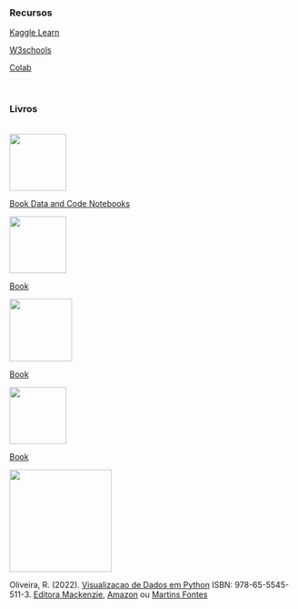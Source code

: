 
### Recursos

[Kaggle Learn](https://www.kaggle.com/learn)

[W3schools](https://www.w3schools.com/python/default.asp)

[Colab](https://colab.research.google.com/)

<br>

### Livros

<br>

<img src="https://covers.oreillystatic.com/images/0636920050896/cat.gif" width="100"/>

[Book Data and Code Notebooks](https://github.com/wesm/pydata-book)

<img src="https://user-images.githubusercontent.com/58958893/128409802-170bed67-cb1f-44ef-99c5-4ebdc481e734.png" width="100"/>

[Book](https://learnbyexample.github.io/100_page_python_intro/cover.html)

<img src="https://jakevdp.github.io/PythonDataScienceHandbook/figures/PDSH-cover.png" width="110"/>

[Book](https://jakevdp.github.io/PythonDataScienceHandbook/)

<img src="https://pythonnumericalmethods.berkeley.edu/_images/book_cover.jpg" width="100"/>

[Book](https://pythonnumericalmethods.berkeley.edu/notebooks/Index.html)

<img src="https://github.com/Rogerio-mack/Visualizacao-de-Dados-em-Python/raw/main/figuras/capas/1.png" width="180"/>

Oliveira, R. (2022). [Visualizacao de Dados em Python](https://github.com/Rogerio-mack/Visualizacao-de-Dados-em-Python) ISBN: 978-65-5545-511-3. [Editora Mackenzie](https://www.mackenzie.br/editora/livro/n/a/i/visualizacao-de-dados-com-python), [Amazon](https://www.amazon.com.br/VISUALIZA%C3%87%C3%83O-DADOS-PYTHON-ROGERIO-OLIVEIRA/dp/655545511X) ou [Martins Fontes](https://www.martinsfontespaulista.com.br/visualizacao-de-dados-com-python-997336/p)

